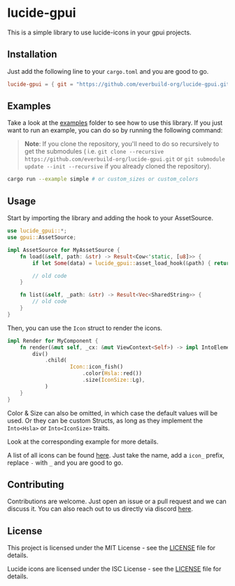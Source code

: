 # lucide-gpui

This is a simple library to use lucide-icons in your gpui projects.

## Installation

Just add the following line to your `cargo.toml` and you are good to go.

```toml
lucide-gpui = { git = "https://github.com/everbuild-org/lucide-gpui.git" }
```

## Examples

Take a look at the [examples](./lucide-gpui/examples) folder to see how to use this library.
If you just want to run an example, you can do so by running the following command:

> **Note**:
> If you clone the repository, you'll need to do so recursively to get the submodules (
> i.e. `git clone --recursive https://github.com/everbuild-org/lucide-gpui.git`
> or `git submodule update --init --recursive` if you already cloned the repository).

```sh
cargo run --example simple # or custom_sizes or custom_colors
```

## Usage

Start by importing the library and adding the hook to your AssetSource.

```rust
use lucide_gpui::*;
use gpui::AssetSource;

impl AssetSource for MyAssetSource {
    fn load(&self, path: &str) -> Result<Cow<'static, [u8]>> {
        if let Some(data) = lucide_gpui::asset_load_hook(&path) { return data; }

        // old code
    }

    fn list(&self, _path: &str) -> Result<Vec<SharedString>> {
        // old code
    }
}
```

Then, you can use the `Icon` struct to render the icons.

```rust
impl Render for MyComponent {
    fn render(&mut self, _cx: &mut ViewContext<Self>) -> impl IntoElement {
        div()
            .child(
                    Icon::icon_fish()
                        .color(Hsla::red())
                        .size(IconSize::Lg),
            )
    }
}
```

Color & Size can also be omitted, in which case the default values will be used.
Or they can be custom Structs, as long as they implement the `Into<Hsla>` or
`Into<IconSize>` traits.

Look at the corresponding example for more details.

A list of all icons can be found [here](https://lucide.dev/icons/). Just take the name, 
add a `icon_` prefix, replace `-` with `_` and you are good to go.

## Contributing

Contributions are welcome. Just open an issue or a pull request and we can discuss it.
You can also reach out to us directly via discord [here](https://discord.gg/aF3J2X42cE).

## License

This project is licensed under the MIT License - see the [LICENSE](./LICENSE) file for details.

Lucide icons are licensed under the ISC License - see the [LICENSE](https://github.com/lucide-icons/lucide/blob/main/LICENSE) file for details.
